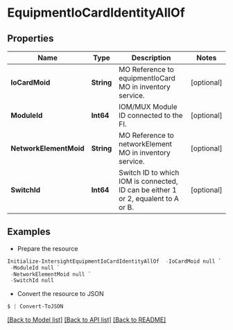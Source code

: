 # EquipmentIoCardIdentityAllOf
## Properties

Name | Type | Description | Notes
------------ | ------------- | ------------- | -------------
**IoCardMoid** | **String** | MO Reference to equipmentIoCard MO in inventory service. | [optional] 
**ModuleId** | **Int64** | IOM/MUX Module ID connected to the FI. | [optional] 
**NetworkElementMoid** | **String** | MO Reference to networkElement MO in inventory service. | [optional] 
**SwitchId** | **Int64** | Switch ID to which IOM is connected, ID can be either 1 or 2, equalent to A or B. | [optional] 

## Examples

- Prepare the resource
```powershell
Initialize-IntersightEquipmentIoCardIdentityAllOf  -IoCardMoid null `
 -ModuleId null `
 -NetworkElementMoid null `
 -SwitchId null
```

- Convert the resource to JSON
```powershell
$ | Convert-ToJSON
```

[[Back to Model list]](../README.md#documentation-for-models) [[Back to API list]](../README.md#documentation-for-api-endpoints) [[Back to README]](../README.md)

